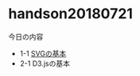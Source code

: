 # handson20180721

今日の内容
* 1-1 [SVGの基本](https://github.com/ei-ichiro/handson20180721/1-1/README.md)
* 2-1 D3.jsの基本

